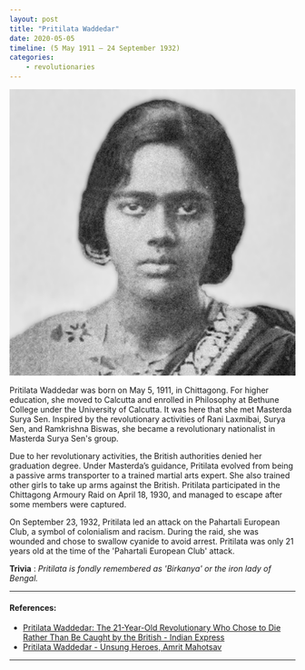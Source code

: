 ```yaml
---
layout: post
title: "Pritilata Waddedar"
date: 2020-05-05
timeline: (5 May 1911 – 24 September 1932)
categories:
    - revolutionaries
---
```


<img src="/images/Pritilata-Waddedar.png" alt="Pritilata Waddedar Image" class="circular-img" />

Pritilata Waddedar was born on May 5, 1911, in Chittagong. For higher education, she moved to Calcutta and enrolled in Philosophy at Bethune College under the University of Calcutta. It was here that she met Masterda Surya Sen. Inspired by the revolutionary activities of Rani Laxmibai, Surya Sen, and Ramkrishna Biswas, she became a revolutionary nationalist in Masterda Surya Sen's group.

Due to her revolutionary activities, the British authorities denied her graduation degree. Under Masterda’s guidance, Pritilata evolved from being a passive arms transporter to a trained martial arts expert. She also trained other girls to take up arms against the British. Pritilata participated in the Chittagong Armoury Raid on April 18, 1930, and managed to escape after some members were captured.

On September 23, 1932, Pritilata led an attack on the Pahartali European Club, a symbol of colonialism and racism. During the raid, she was wounded and chose to swallow cyanide to avoid arrest. Pritilata was only 21 years old at the time of the 'Pahartali European Club' attack.

__Trivia__ : *Pritilata is fondly remembered as 'Birkanya' or the iron lady of Bengal.*

---

#### References:

- [Pritilata Waddedar: The 21-Year-Old Revolutionary Who Chose to Die Rather Than Be Caught by the British - Indian Express](https://indianexpress.com/article/lifestyle/art-and-culture/pritilata-waddedar-revolutionary-india-the-21-year-old-who-chose-to-die-than-be-caught-by-the-british-6300316/)
- [Pritilata Waddedar - Unsung Heroes, Amrit Mahotsav](https://amritmahotsav.nic.in/unsung-heroes-detail.htm?137)

---
